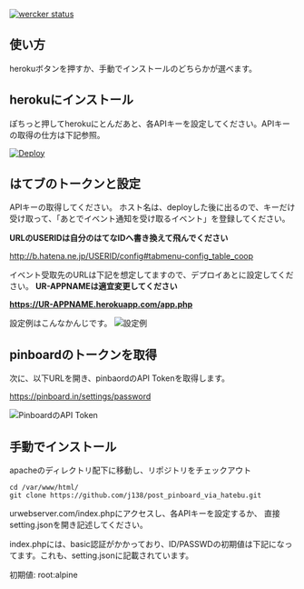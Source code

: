 [![wercker status](https://app.wercker.com/status/27e6fdbf265be790ba608bda0f52efcd/m "wercker status")](https://app.wercker.com/project/bykey/27e6fdbf265be790ba608bda0f52efcd)

## 使い方
herokuボタンを押すか、手動でインストールのどちらかが選べます。

## herokuにインストール
ぽちっと押してherokuにとんだあと、各APIキーを設定してください。APIキーの取得の仕方は下記参照。

[![Deploy](https://www.herokucdn.com/deploy/button.png)](https://heroku.com/deploy)


## はてブのトークンと設定
APIキーの取得してください。
ホスト名は、deployした後に出るので、キーだけ受け取って、「あとでイベント通知を受け取るイベント」を登録してください。

**URLのUSERIDは自分のはてなIDへ書き換えて飛んでください**

http://b.hatena.ne.jp/USERID/config#tabmenu-config_table_coop


イベント受取先のURLは下記を想定してますので、デプロイあとに設定してください。
**UR-APPNAMEは適宜変更してください**

 **https://UR-APPNAME.herokuapp.com/app.php**


設定例はこんなかんじです。
![設定例](http://i.imgur.com/Q6M7R7T.png "設定例")


## pinboardのトークンを取得
次に、以下URLを開き、pinbaordのAPI Tokenを取得します。

https://pinboard.in/settings/password

![PinboardのAPI Token](http://i.imgur.com/sfIEXwA.png "PinboardのAPI Token")


## 手動でインストール
apacheのディレクトリ配下に移動し、リポジトリをチェックアウト

```
cd /var/www/html/
git clone https://github.com/j138/post_pinboard_via_hatebu.git
```

urwebserver.com/index.phpにアクセスし、各APIキーを設定するか、
直接setting.jsonを開き記述してください。

index.phpには、basic認証がかかっており、ID/PASSWDの初期値は下記になってます。これも、setting.jsonに記載されています。

初期値: root:alpine
